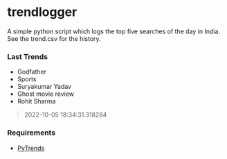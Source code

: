 # trendlogger
A simple python script which logs the top five searches of the day in India.<br>See the trend.csv for the history.<br>

<!-- Last Trends -->
### Last Trends
* Godfather
* Sports
* Suryakumar Yadav
* Ghost movie review
* Rohit Sharma
> 2022-10-05 18:34:31.318284

<!-- Requirements -->
### Requirements
* [PyTrends](https://github.com/dreyco676/pytrends)
